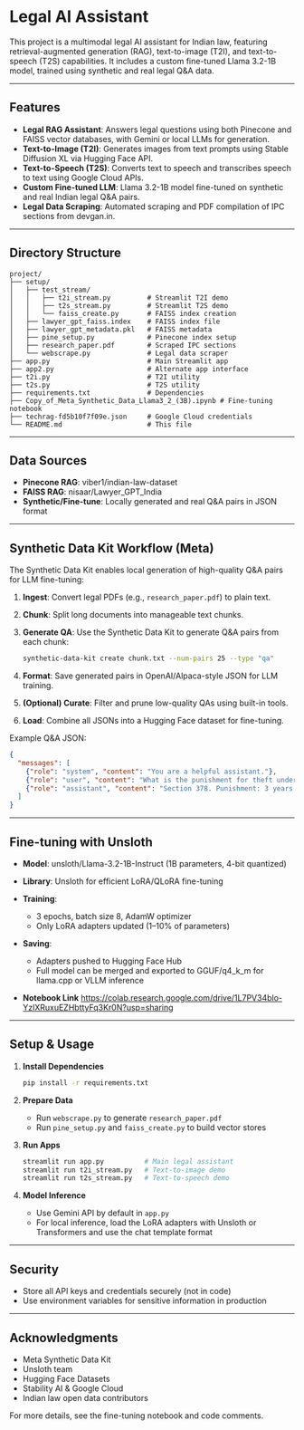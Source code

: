 # Legal AI Assistant

This project is a multimodal legal AI assistant for Indian law, featuring retrieval-augmented generation (RAG), text-to-image (T2I), and text-to-speech (T2S) capabilities. It includes a custom fine-tuned Llama 3.2-1B model, trained using synthetic and real legal Q\&A data.

---

## Features

* **Legal RAG Assistant**: Answers legal questions using both Pinecone and FAISS vector databases, with Gemini or local LLMs for generation.
* **Text-to-Image (T2I)**: Generates images from text prompts using Stable Diffusion XL via Hugging Face API.
* **Text-to-Speech (T2S)**: Converts text to speech and transcribes speech to text using Google Cloud APIs.
* **Custom Fine-tuned LLM**: Llama 3.2-1B model fine-tuned on synthetic and real Indian legal Q\&A pairs.
* **Legal Data Scraping**: Automated scraping and PDF compilation of IPC sections from devgan.in.

---

## Directory Structure

```
project/
├── setup/
│   ├── test_stream/
│   │   ├── t2i_stream.py         # Streamlit T2I demo
│   │   ├── t2s_stream.py         # Streamlit T2S demo
│   │   └── faiss_create.py       # FAISS index creation
│   ├── lawyer_gpt_faiss.index    # FAISS index file
│   ├── lawyer_gpt_metadata.pkl   # FAISS metadata
│   ├── pine_setup.py             # Pinecone index setup
│   ├── research_paper.pdf        # Scraped IPC sections
│   └── webscrape.py              # Legal data scraper
├── app.py                        # Main Streamlit app
├── app2.py                       # Alternate app interface
├── t2i.py                        # T2I utility
├── t2s.py                        # T2S utility
├── requirements.txt              # Dependencies
├── Copy_of_Meta_Synthetic_Data_Llama3_2_(3B).ipynb # Fine-tuning notebook
├── techrag-fd5b10f7f09e.json     # Google Cloud credentials
└── README.md                     # This file
```

---

## Data Sources

* **Pinecone RAG**: viber1/indian-law-dataset
* **FAISS RAG**: nisaar/Lawyer\_GPT\_India
* **Synthetic/Fine-tune**: Locally generated and real Q\&A pairs in JSON format

---

## Synthetic Data Kit Workflow (Meta)

The Synthetic Data Kit enables local generation of high-quality Q\&A pairs for LLM fine-tuning:

1. **Ingest**: Convert legal PDFs (e.g., `research_paper.pdf`) to plain text.
2. **Chunk**: Split long documents into manageable text chunks.
3. **Generate QA**: Use the Synthetic Data Kit to generate Q\&A pairs from each chunk:

   ```bash
   synthetic-data-kit create chunk.txt --num-pairs 25 --type "qa"
   ```
4. **Format**: Save generated pairs in OpenAI/Alpaca-style JSON for LLM training.
5. **(Optional) Curate**: Filter and prune low-quality QAs using built-in tools.
6. **Load**: Combine all JSONs into a Hugging Face dataset for fine-tuning.

Example Q\&A JSON:

```json
{
  "messages": [
    {"role": "system", "content": "You are a helpful assistant."},
    {"role": "user", "content": "What is the punishment for theft under IPC?"},
    {"role": "assistant", "content": "Section 378. Punishment: 3 years and/or fine."}
  ]
}
```

---

## Fine-tuning with Unsloth

* **Model**: unsloth/Llama-3.2-1B-Instruct (1B parameters, 4-bit quantized)
* **Library**: Unsloth for efficient LoRA/QLoRA fine-tuning
* **Training**:

  * 3 epochs, batch size 8, AdamW optimizer
  * Only LoRA adapters updated (1–10% of parameters)
* **Saving**:

  * Adapters pushed to Hugging Face Hub
  * Full model can be merged and exported to GGUF/q4\_k\_m for llama.cpp or VLLM inference
* **Notebook Link** https://colab.research.google.com/drive/1L7PV34blo-YzlXRuxuEZHbttyFq3Kr0N?usp=sharing
---

## Setup & Usage

1. **Install Dependencies**

   ```bash
   pip install -r requirements.txt
   ```

2. **Prepare Data**

   * Run `webscrape.py` to generate `research_paper.pdf`
   * Run `pine_setup.py` and `faiss_create.py` to build vector stores

3. **Run Apps**

   ```bash
   streamlit run app.py          # Main legal assistant
   streamlit run t2i_stream.py   # Text-to-image demo
   streamlit run t2s_stream.py   # Text-to-speech demo
   ```

4. **Model Inference**

   * Use Gemini API by default in `app.py`
   * For local inference, load the LoRA adapters with Unsloth or Transformers and use the chat template format

---

## Security

* Store all API keys and credentials securely (not in code)
* Use environment variables for sensitive information in production

---

## Acknowledgments

* Meta Synthetic Data Kit
* Unsloth team
* Hugging Face Datasets
* Stability AI & Google Cloud
* Indian law open data contributors

For more details, see the fine-tuning notebook and code comments.
